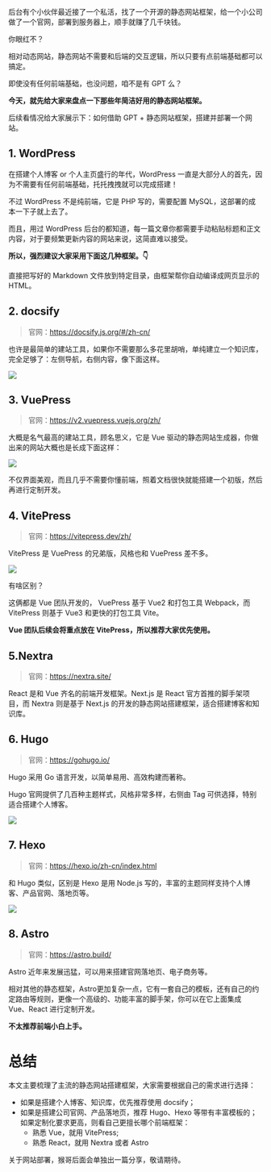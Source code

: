 ﻿后台有个小伙伴最近接了一个私活，找了一个开源的静态网站框架，给一个小公司做了一个官网，部署到服务器上，顺手就赚了几千块钱。

你眼红不？

相对动态网站，静态网站不需要和后端的交互逻辑，所以只要有点前端基础都可以搞定。

即使没有任何前端基础，也没问题，咱不是有 GPT 么？

**今天，就先给大家来盘点一下那些年简洁好用的静态网站框架。**

后续看情况给大家展示下：如何借助 GPT + 静态网站框架，搭建并部署一个网站。

## 1. WordPress
在搭建个人博客 or 个人主页盛行的年代，WordPress 一直是大部分人的首先，因为不需要有任何前端基础，托托拽拽就可以完成搭建！

不过 WordPress 不是纯前端，它是 PHP 写的，需要配置 MySQL，这部署的成本一下子就上去了。

而且，用过 WordPress 后台的都知道，每一篇文章你都需要手动粘贴标题和正文内容，对于要频繁更新内容的网站来说，这简直难以接受。

**所以，强烈建议大家采用下面这几种框架。👇**

直接把写好的 Markdown 文件放到特定目录，由框架帮你自动编译成网页显示的 HTML。 

## 2. docsify
> 官网：https://docsify.js.org/#/zh-cn/

也许是最简单的建站工具，如果你不需要那么多花里胡哨，单纯建立一个知识库，完全足够了：左侧导航，右侧内容，像下面这样。

![](https://axcvs2xtkbpq.objectstorage.ap-singapore-1.oci.customer-oci.com/n/axcvs2xtkbpq/b/bucket-20240802-0845/o/465b34b06c46788ec2adefc67f1210ba.png)


## 3. VuePress
> 官网：https://v2.vuepress.vuejs.org/zh/

大概是名气最高的建站工具，顾名思义，它是 Vue 驱动的静态网站生成器，你做出来的网站大概也是长成下面这样：

![](https://axcvs2xtkbpq.objectstorage.ap-singapore-1.oci.customer-oci.com/n/axcvs2xtkbpq/b/bucket-20240802-0845/o/dec702764795ebe8f9af5e3efeee717e.png)

不仅界面美观，而且几乎不需要你懂前端，照着文档很快就能搭建一个初版，然后再进行定制开发。

## 4. VitePress
> 官网：https://vitepress.dev/zh/

VitePress 是 VuePress 的兄弟版，风格也和 VuePress 差不多。

![](https://axcvs2xtkbpq.objectstorage.ap-singapore-1.oci.customer-oci.com/n/axcvs2xtkbpq/b/bucket-20240802-0845/o/fabf6f960b0cd6b0cbbb150c372bb8b4.png)


有啥区别？

这俩都是 Vue 团队开发的， VuePress 基于 Vue2 和打包工具 Webpack，而 VitePress 则基于 Vue3 和更快的打包工具 Vite。

**Vue 团队后续会将重点放在 VitePress，所以推荐大家优先使用。**


## 5.Nextra
> 官网：https://nextra.site/


React 是和 Vue 齐名的前端开发框架。Next.js 是 React 官方首推的脚手架项目，而 Nextra 则是基于 Next.js 的开发的静态网站搭建框架，适合搭建博客和知识库。

## 6. Hugo
> 官网：https://gohugo.io/

Hugo 采用 Go 语言开发，以简单易用、高效构建而著称。

Hugo 官网提供了几百种主题样式，风格非常多样，右侧由 Tag 可供选择，特别适合搭建个人博客。

![](https://axcvs2xtkbpq.objectstorage.ap-singapore-1.oci.customer-oci.com/n/axcvs2xtkbpq/b/bucket-20240802-0845/o/d281da240f49def6875c62d2f0bb3b6b.png)

## 7. Hexo
> 官网：https://hexo.io/zh-cn/index.html

和 Hugo 类似，区别是 Hexo 是用 Node.js 写的，丰富的主题同样支持个人博客、产品官网、落地页等。

![](https://axcvs2xtkbpq.objectstorage.ap-singapore-1.oci.customer-oci.com/n/axcvs2xtkbpq/b/bucket-20240802-0845/o/6d295887584fbea233c31e5a915c51af.png)

## 8. Astro
> 官网：https://astro.build/


Astro 近年来发展迅猛，可以用来搭建官网落地页、电子商务等。

相对其他的静态框架，Astro更加复杂一点，它有一套自己的模板，还有自己的约定路由等规则，更像一个高级的、功能丰富的脚手架，你可以在它上面集成 Vue、React 进行定制开发。

**不太推荐前端小白上手。**

# 总结

本文主要梳理了主流的静态网站搭建框架，大家需要根据自己的需求进行选择：
- 如果是搭建个人博客、知识库，优先推荐使用 docsify；
- 如果是搭建公司官网、产品落地页，推荐 Hugo、Hexo 等带有丰富模板的；如果定制化要求更高，则看自己更擅长哪个前端框架：
  - 熟悉 Vue，就用 VitePress;
  - 熟悉 React，就用 Nextra 或者 Astro

关于网站部署，猴哥后面会单独出一篇分享，敬请期待。






